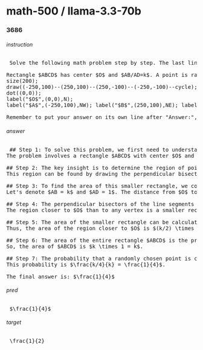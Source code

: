 # math-500 / llama-3.3-70b
### 3686
###### instruction
<pre> Solve the following math problem step by step. The last line of your response should be of the form Answer: $ANSWER (without quotes) where $ANSWER is the answer to the problem.

Rectangle $ABCD$ has center $O$ and $AB/AD=k$. A point is randomly chosen from the interior of rectangle $ABCD$. What is the probability that it is closer to $O$ than to any of the four vertices?  [asy]
size(200);
draw((-250,100)--(250,100)--(250,-100)--(-250,-100)--cycle);
dot((0,0));
label("$O$",(0,0),N);
label("$A$",(-250,100),NW); label("$B$",(250,100),NE); label("$C$",(250,-100),SE); label("$D$",(-250,-100),SW);[/asy]

Remember to put your answer on its own line after "Answer:", and you do not need to use a \boxed command </pre>
###### answer
<pre> ## Step 1: To solve this problem, we first need to understand the geometric setup and what the question is asking.
The problem involves a rectangle $ABCD$ with center $O$ and the ratio of the lengths of its sides $AB$ to $AD$ given as $k$. We are tasked with finding the probability that a point chosen randomly from the interior of the rectangle is closer to the center $O$ than to any of the four vertices.

## Step 2: The key insight is to determine the region of points that are closer to $O$ than to any of the vertices.
This region can be found by drawing the perpendicular bisectors of the line segments joining $O$ to each of the vertices. These bisectors create a smaller rectangle within $ABCD$.

## Step 3: To find the area of this smaller rectangle, we consider the lengths of its sides.
Let's denote $AB = k$ and $AD = 1$. The distance from $O$ to any vertex is half the length of the diagonal of the rectangle, which can be found using the Pythagorean theorem: $\sqrt{(k/2)^2 + (1/2)^2} = \sqrt{k^2/4 + 1/4} = \sqrt{(k^2+1)/4} = \sqrt{k^2+1}/2$.

## Step 4: The perpendicular bisectors of the line segments $OA$, $OB$, $OC$, and $OD$ divide the rectangle into smaller regions.
The region closer to $O$ than to any vertex is a smaller rectangle formed by these bisectors. The sides of this smaller rectangle are $k/2$ and $1/2$.

## Step 5: The area of the smaller rectangle can be calculated as the product of its sides.
Thus, the area of the region closer to $O$ is $(k/2) \times (1/2) = k/4$.

## Step 6: The area of the entire rectangle $ABCD$ is the product of its sides $AB$ and $AD$.
So, the area of $ABCD$ is $k \times 1 = k$.

## Step 7: The probability that a randomly chosen point is closer to $O$ than to any of the vertices can be found by taking the ratio of the area of the smaller rectangle to the area of the entire rectangle.
This probability is $\frac{k/4}{k} = \frac{1}{4}$.

The final answer is: $\frac{1}{4}$ </pre>
###### pred
<pre> $\frac{1}{4}$ </pre>
###### target
<pre> \frac{1}{2} </pre>
